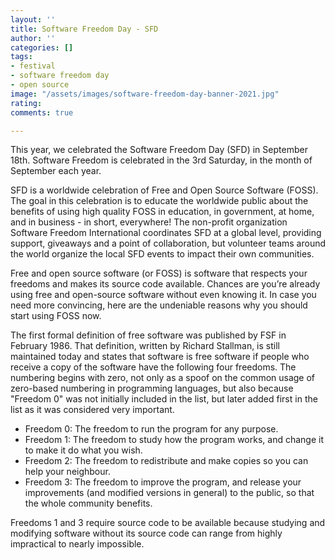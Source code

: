 ```yaml
---
layout: ''
title: Software Freedom Day - SFD
author: ''
categories: []
tags:
- festival
- software freedom day
- open source
image: "/assets/images/software-freedom-day-banner-2021.jpg"
rating: 
comments: true

---
```

This year, we celebrated the Software Freedom Day (SFD) in September 18th. Software Freedom is celebrated in the 3rd Saturday, in the month of September each year.

SFD is a worldwide celebration of Free and Open Source Software (FOSS). The goal in this celebration is to educate the worldwide public about the benefits of using high quality FOSS in education, in government, at home, and in business - in short, everywhere! The non-profit organization Software Freedom International coordinates SFD at a global level, providing support, giveaways and a point of collaboration, but volunteer teams around the world organize the local SFD events to impact their own communities.

Free and open source software (or FOSS) is software that respects your freedoms and makes its source code available. Chances are you’re already using free and open-source software without even knowing it. In case you need more convincing, here are the undeniable reasons why you should start using FOSS now.

The first formal definition of free software was published by FSF in February 1986. That definition, written by Richard Stallman, is still maintained today and states that software is free software if people who receive a copy of the software have the following four freedoms. The numbering begins with zero, not only as a spoof on the common usage of zero-based numbering in programming languages, but also because "Freedom 0" was not initially included in the list, but later added first in the list as it was considered very important.

* Freedom 0: The freedom to run the program for any purpose.
* Freedom 1: The freedom to study how the program works, and change it to make it do what you wish.
* Freedom 2: The freedom to redistribute and make copies so you can help your neighbour.
* Freedom 3: The freedom to improve the program, and release your improvements (and modified versions in general) to the public, so that the whole community benefits.

Freedoms 1 and 3 require source code to be available because studying and modifying software without its source code can range from highly impractical to nearly impossible.